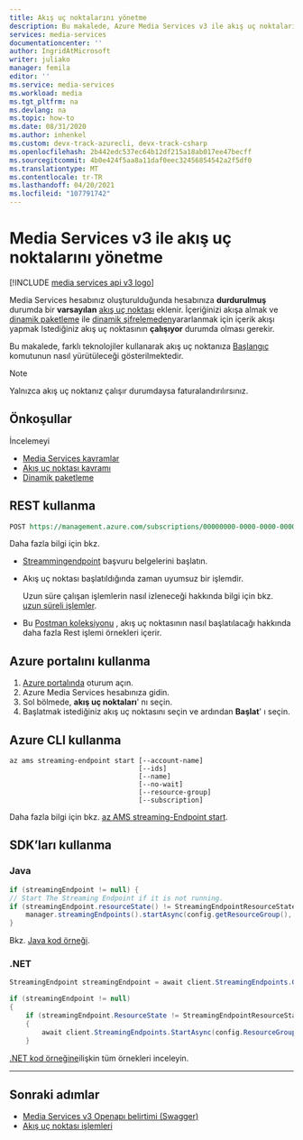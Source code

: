 ```yaml
---
title: Akış uç noktalarını yönetme
description: Bu makalede, Azure Media Services v3 ile akış uç noktalarının nasıl yönetileceği gösterilmektedir.
services: media-services
documentationcenter: ''
author: IngridAtMicrosoft
writer: juliako
manager: femila
editor: ''
ms.service: media-services
ms.workload: media
ms.tgt_pltfrm: na
ms.devlang: na
ms.topic: how-to
ms.date: 08/31/2020
ms.author: inhenkel
ms.custom: devx-track-azurecli, devx-track-csharp
ms.openlocfilehash: 2b442edc537ec64b12df215a18ab017ee47becff
ms.sourcegitcommit: 4b0e424f5aa8a11daf0eec32456854542a2f5df0
ms.translationtype: MT
ms.contentlocale: tr-TR
ms.lasthandoff: 04/20/2021
ms.locfileid: "107791742"
---
```

# <a name="manage-streaming-endpoints-with--media-services-v3"></a>Media Services v3 ile akış uç noktalarını yönetme

[!INCLUDE [media services api v3 logo](./includes/v3-hr.md)]

Media Services hesabınız oluşturulduğunda hesabınıza **durdurulmuş** durumda bir **varsayılan** [akış uç noktası](stream-streaming-endpoint-concept.md) eklenir. İçeriğinizi akışa almak ve [dinamik paketleme](encode-dynamic-packaging-concept.md) ile [dinamik şifrelemeden](drm-content-protection-concept.md)yararlanmak için içerik akışı yapmak Istediğiniz akış uç noktasının **çalışıyor** durumda olması gerekir.

Bu makalede, farklı teknolojiler kullanarak akış uç noktanıza [Başlangıç](/rest/api/media/streamingendpoints/start) komutunun nasıl yürütüleceği gösterilmektedir. 
 
> [!NOTE]
> Yalnızca akış uç noktanız çalışır durumdaysa faturalandırılırsınız.
    
## <a name="prerequisites"></a>Önkoşullar

İncelemeyi 

* [Media Services kavramlar](concepts-overview.md)
* [Akış uç noktası kavramı](stream-streaming-endpoint-concept.md)
* [Dinamik paketleme](encode-dynamic-packaging-concept.md)

## <a name="use-rest"></a>REST kullanma

```rest
POST https://management.azure.com/subscriptions/00000000-0000-0000-0000-000000000000/resourceGroups/mediaresources/providers/Microsoft.Media/mediaservices/slitestmedia10/streamingEndpoints/myStreamingEndpoint1/start?api-version=2018-07-01
```

Daha fazla bilgi için bkz. 

* [Streammingendpoint](/rest/api/media/streamingendpoints/start) başvuru belgelerini başlatın.
* Akış uç noktası başlatıldığında zaman uyumsuz bir işlemdir. 

    Uzun süre çalışan işlemlerin nasıl izleneceği hakkında bilgi için bkz. [uzun süreli işlemler](media-services-apis-overview.md).
* Bu [Postman koleksiyonu](https://github.com/Azure-Samples/media-services-v3-rest-postman/blob/master/Postman/Media%20Services%20v3.postman_collection.json) , akış uç noktasının nasıl başlatılacağı hakkında daha fazla Rest işlemi örnekleri içerir.

## <a name="use-the-azure-portal"></a>Azure portalını kullanma 
 
1. [Azure portalında](https://portal.azure.com/) oturum açın.
1. Azure Media Services hesabınıza gidin.
1. Sol bölmede,  **akış uç noktaları**' nı seçin.
1. Başlatmak istediğiniz akış uç noktasını seçin ve ardından **Başlat**' ı seçin.

## <a name="use-the-azure-cli"></a>Azure CLI kullanma

```cli
az ams streaming-endpoint start [--account-name]
                                [--ids]
                                [--name]
                                [--no-wait]
                                [--resource-group]
                                [--subscription]
```

Daha fazla bilgi için bkz. [az AMS streaming-Endpoint start](/cli/azure/ams/streaming-endpoint#az_ams_streaming_endpointstart).

## <a name="use-sdks"></a>SDK’ları kullanma

### <a name="java"></a>Java
    
```java
if (streamingEndpoint != null) {
// Start The Streaming Endpoint if it is not running.
if (streamingEndpoint.resourceState() != StreamingEndpointResourceState.RUNNING) {
    manager.streamingEndpoints().startAsync(config.getResourceGroup(), config.getAccountName(), STREAMING_ENDPOINT_NAME).await();
}
```

Bkz. [Java kod örneği](https://github.com/Azure-Samples/media-services-v3-java/blob/master/DynamicPackagingVODContent/StreamHLSAndDASH/src/main/java/sample/StreamHLSAndDASH.java#L128).

### <a name="net"></a>.NET

```csharp
StreamingEndpoint streamingEndpoint = await client.StreamingEndpoints.GetAsync(config.ResourceGroup, config.AccountName, DefaultStreamingEndpointName);

if (streamingEndpoint != null)
{
    if (streamingEndpoint.ResourceState != StreamingEndpointResourceState.Running)
    {
        await client.StreamingEndpoints.StartAsync(config.ResourceGroup, config.AccountName, DefaultStreamingEndpointName);
    }
```

[.NET kod örneğine](https://github.com/Azure-Samples/media-services-v3-dotnet/blob/main/Streaming/StreamHLSAndDASH/Program.cs#L112)ilişkin tüm örnekleri inceleyin.

---

## <a name="next-steps"></a>Sonraki adımlar

* [Media Services v3 Openapı belirtimi (Swagger)](https://github.com/Azure/azure-rest-api-specs/tree/master/specification/mediaservices/resource-manager/Microsoft.Media/stable/2018-07-01)
* [Akış uç noktası işlemleri](/rest/api/media/streamingendpoints)
